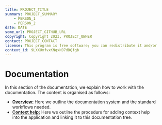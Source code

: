 ```yaml
---
title: PROJECT_TITLE
summary: PROJECT_SUMMARY
    - PERSON_1
    - PERSON_2
date: DATE
some_url: PROJECT_GITHUB_URL
copyright: Copyright 2023, PROJECT_OWNER
contact: PROJECT_CONTACT
license: This program is free software; you can redistribute it and/or modify it under the terms of the GNU Affero General Public License as published by the Free Software Foundation; either version 3 of the License, or (at your option) any later version.
context_id: 9LXXUmfvxKNqxNJ7dDQfgb
---
```


# Documentation

In this section of the documentation, we explain how to work with the documentation. The content is organised as follows:

* **[Overview:](./overview.md)** Here we outline the documentation system and the standard workflows needed.
* **[Context help:](./context-help.md)** Here we outline the procedure for adding context help into the application and linking it to this documentation tree.
